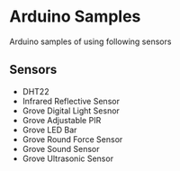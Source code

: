 # Arduino Samples
Arduino samples of using following sensors

## Sensors
- DHT22
- Infrared Reflective Sensor
- Grove Digital Light Sesnor
- Grove Adjustable PIR
- Grove LED Bar
- Grove Round Force Sensor
- Grove Sound Sensor
- Grove Ultrasonic Sensor
